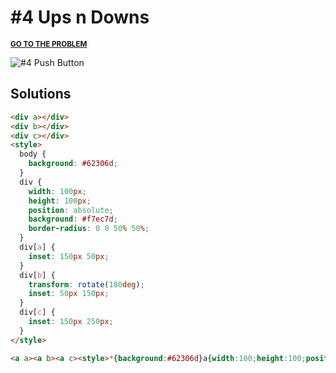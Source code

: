 # #4 Ups n Downs

<p>
  <sup>
    <a href="https://cssbattle.dev/play/4"><strong>GO TO THE PROBLEM</strong></a>
  </sup>
</p>

![#4 Push Button](https://cssbattle.dev/targets/4.png)

## Solutions

```html
<div a></div>
<div b></div>
<div c></div>
<style>
  body {
    background: #62306d;
  }
  div {
    width: 100px;
    height: 100px;
    position: absolute;
    background: #f7ec7d;
    border-radius: 0 0 50% 50%;
  }
  div[a] {
    inset: 150px 50px;
  }
  div[b] {
    transform: rotate(180deg);
    inset: 50px 150px;
  }
  div[c] {
    inset: 150px 250px;
  }
</style>
```

```html
<a a><a b><a c><style>*{background:#62306d}a{width:100;height:100;position:fixed;background:#f7ec7d;border-radius:0 0 50% 50%}a[a]{inset:150px 50px}a[b]{transform:scale(-1);inset:50px 150px}a[c]{inset:150px 250px
```
